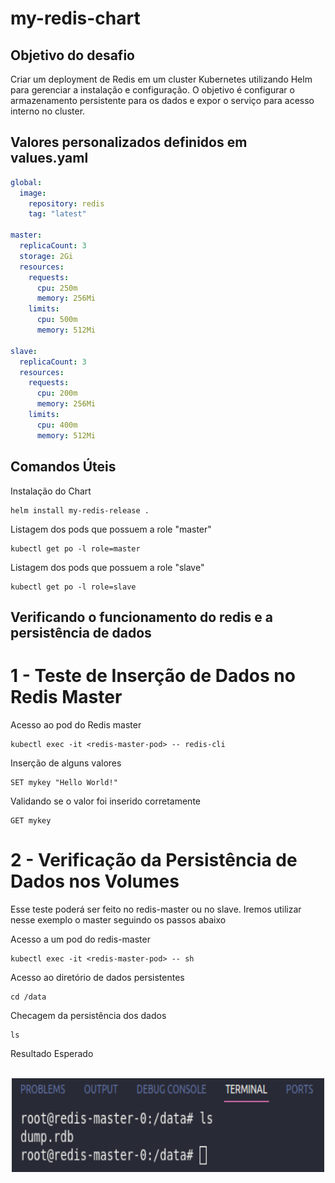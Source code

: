 # my-redis-chart

## Objetivo do desafio
Criar um deployment de Redis em um cluster Kubernetes utilizando Helm para gerenciar a instalação e configuração. O objetivo é configurar o armazenamento persistente para os dados e expor o serviço para acesso interno no cluster.

## Valores personalizados definidos em values.yaml
```yaml
global:
  image:
    repository: redis
    tag: "latest"
    
master:
  replicaCount: 3
  storage: 2Gi
  resources:
    requests:
      cpu: 250m
      memory: 256Mi
    limits:
      cpu: 500m
      memory: 512Mi

slave:
  replicaCount: 3
  resources:
    requests:
      cpu: 200m
      memory: 256Mi
    limits:
      cpu: 400m
      memory: 512Mi
```

## Comandos Úteis
Instalação do Chart
```
helm install my-redis-release .
```
Listagem dos pods que possuem a role "master"
```
kubectl get po -l role=master
```
Listagem dos pods que possuem a role "slave"
```
kubectl get po -l role=slave
```

## Verificando o funcionamento do redis e a persistência de dados

# 1 - Teste de Inserção de Dados no Redis Master
Acesso ao pod do Redis master
```
kubectl exec -it <redis-master-pod> -- redis-cli
```
Inserção de alguns valores
```
SET mykey "Hello World!"
```
Validando se o valor foi inserido corretamente
```
GET mykey
```
# 2 - Verificação da Persistência de Dados nos Volumes
Esse teste poderá ser feito no redis-master ou no slave. Iremos utilizar nesse exemplo o master seguindo os passos abaixo

Acesso a um pod do redis-master
```
kubectl exec -it <redis-master-pod> -- sh
```
Acesso ao diretório de dados persistentes
```
cd /data
```
Checagem da persistência dos dados
```
ls
```
Resultado Esperado
<div style="text-align: center"><br>
    <img align="center" alt="result" height="150px" width="500px" src="https://github.com/CarlosDaniel3/my-redis-chart/blob/main/assets/data-result.png">
</div>